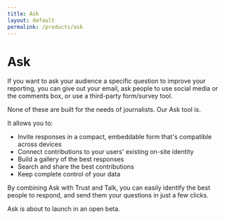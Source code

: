```yaml
---
title: Ask
layout: default
permalink: /products/ask
---
```

# Ask 

If you want to ask your audience a specific question to improve your reporting, you can give out your email, ask people to use social media or the comments box, or use a third-party form/survey tool.

None of these are built for the needs of journalists. Our Ask tool is. 

It allows you to:

* Invite responses in a compact, embeddable form that's compatible across devices
* Connect contributions to your users' existing on-site identity 
* Build a gallery of the best responses 
* Search and share the best contributions 
* Keep complete control of your data

By combining Ask with Trust and Talk, you can easily identify the best people to respond, and send them your questions in just a few clicks.

Ask is about to launch in an open beta. 

